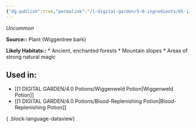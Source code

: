 ```yaml
---
{"dg-publish":true,"permalink":"/1-digital-garden/5-0-ingredients/05-1-plants/wiggentree-bark-bundle-of/","tags":["ingredient","uncommon"]}
---
```


*Uncommon*

**Source::** Plant (Wiggentree bark)

**Likely Habitats::** * Ancient, enchanted forests * Mountain slopes * Areas of strong natural magic

## Used in:

- [[1 DIGITAL GARDEN/4.0 Potions/Wiggenweld Potion\|Wiggenweld Potion]]
- [[1 DIGITAL GARDEN/4.0 Potions/Blood-Replenishing Potion\|Blood-Replenishing Potion]]

{ .block-language-dataview}

